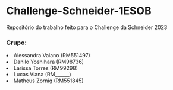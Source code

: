 # Challenge-Schneider-1ESOB

Repositório do trabalho feito para o Challenge da Schneider 2023

### Grupo:
<li>Alessandra Vaiano (RM551497)</li>  
<li>Danilo Yoshihara (RM98736)</li>  
<li>Larissa Torres (RM99298)</li>
<li>Lucas Viana (RM______)</li>
<li>Matheus Zornig (RM551845)</li>
